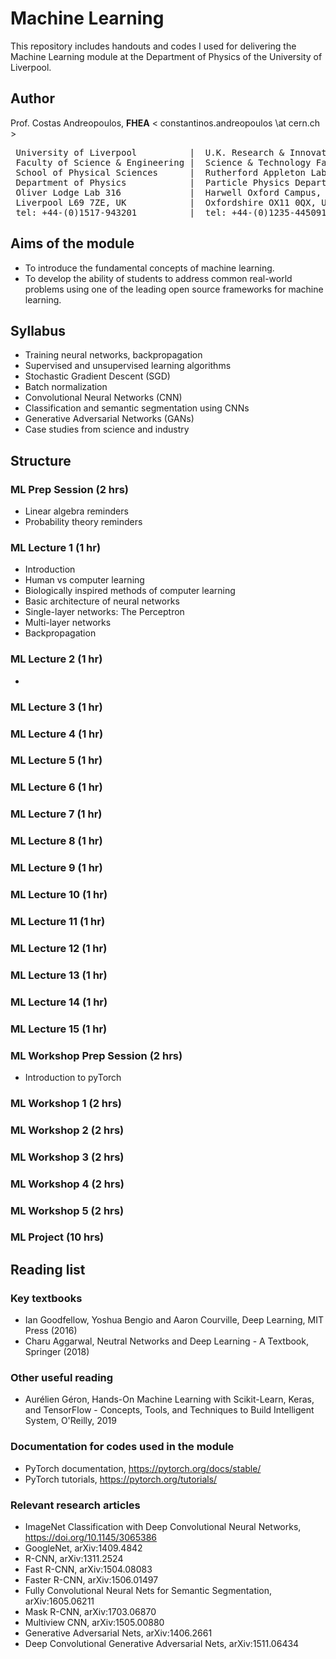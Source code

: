 # Machine Learning 

This repository includes handouts and codes I used for delivering the Machine Learning module at the Department of Physics of the University of Liverpool.

## Author

Prof. Costas Andreopoulos, **FHEA**  < constantinos.andreopoulos \at cern.ch >

<pre>
 University of Liverpool          |  U.K. Research & Innovation (UKRI)
 Faculty of Science & Engineering |  Science & Technology Facilities Council (STFC)
 School of Physical Sciences      |  Rutherford Appleton Laboratory 
 Department of Physics            |  Particle Physics Department
 Oliver Lodge Lab 316             |  Harwell Oxford Campus, R1 2.89
 Liverpool L69 7ZE, UK            |  Oxfordshire OX11 0QX, UK          
 tel: +44-(0)1517-943201          |  tel: +44-(0)1235-445091 
</pre>


## Aims of the module
- To introduce the fundamental concepts of machine learning.
- To develop the ability of students to address common real-world problems using one of the leading open source frameworks for machine learning.

## Syllabus
- Training neural networks, backpropagation
- Supervised and unsupervised learning algorithms
- Stochastic Gradient Descent (SGD)
- Batch normalization
- Convolutional Neural Networks (CNN)
- Classification and semantic segmentation using CNNs
- Generative Adversarial Networks (GANs)
- Case studies from science and industry

## Structure

### ML Prep Session (2 hrs)

- Linear algebra reminders
- Probability theory reminders

### ML Lecture 1 (1 hr)

- Introduction
- Human vs computer learning
- Biologically inspired methods of computer learning
- Basic architecture of neural networks
- Single-layer networks: The Perceptron
- Multi-layer networks
- Backpropagation 

### ML Lecture 2 (1 hr)

-

### ML Lecture 3 (1 hr)

### ML Lecture 4 (1 hr)

### ML Lecture 5 (1 hr)

### ML Lecture 6 (1 hr)

### ML Lecture 7 (1 hr)

### ML Lecture 8 (1 hr)

### ML Lecture 9 (1 hr)

### ML Lecture 10 (1 hr)

### ML Lecture 11 (1 hr)

### ML Lecture 12 (1 hr)

### ML Lecture 13 (1 hr)

### ML Lecture 14 (1 hr)

### ML Lecture 15 (1 hr)


### ML Workshop Prep Session (2 hrs)

- Introduction to pyTorch


### ML Workshop 1 (2 hrs)


### ML Workshop 2 (2 hrs)


### ML Workshop 3 (2 hrs)


### ML Workshop 4 (2 hrs)


### ML Workshop 5 (2 hrs)


### ML Project (10 hrs)


## Reading list

### Key textbooks

- Ian Goodfellow, Yoshua Bengio and Aaron Courville, Deep Learning, MIT Press (2016)
- Charu Aggarwal, Neutral Networks and Deep Learning - A Textbook, Springer (2018)
 
### Other useful reading

- Aurélien Géron, Hands-On Machine Learning with Scikit-Learn, Keras, and TensorFlow - Concepts, Tools, and Techniques to Build Intelligent System, O'Reilly, 2019

### Documentation for codes used in the module

- PyTorch documentation, https://pytorch.org/docs/stable/
- PyTorch tutorials, https://pytorch.org/tutorials/

### Relevant research articles

- ImageNet Classification with Deep Convolutional Neural Networks, https://doi.org/10.1145/3065386
- GoogleNet, arXiv:1409.4842
- R-CNN, arXiv:1311.2524
- Fast R-CNN, arXiv:1504.08083
- Faster R-CNN, arXiv:1506.01497
- Fully Convolutional Neural Nets for Semantic Segmentation, arXiv:1605.06211
- Mask R-CNN, arXiv:1703.06870
- Multiview CNN, arXiv:1505.00880
- Generative Adversarial Nets, arXiv:1406.2661
- Deep Convolutional Generative Adversarial Nets, arXiv:1511.06434
